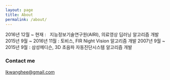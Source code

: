 ```yaml
---
layout: page
title: About
permalink: /about/
---
```


2016년 12월 ~ 현재 :   지능정보기술연구원(AIRI), 의료영상 딥러닝 알고리즘 개발
2015년 9월 ~ 2016년 11월 : 토비스, FIR Night Vision 알고리즘 개발
2007년 9월 ~ 2015년 9월 : 삼성메디슨, 3D 초음파 자동진단시스템 알고리즘 개발

### Contact me

[lkwanghee@gmail.com](mailto:lkwanghee@gmail.com)
